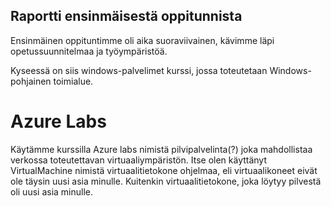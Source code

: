 ## Raportti ensinmäisestä oppitunnista

Ensinmäinen oppituntimme oli aika suoraviivainen, kävimme läpi opetussuunnitelmaa ja työympäristöä. 

Kyseessä on siis windows-palvelimet kurssi, jossa toteutetaan Windows-pohjainen toimialue. 

# Azure Labs

Käytämme kurssilla Azure labs nimistä pilvipalvelinta(?) joka mahdollistaa verkossa toteutettavan virtuaaliympäristön. Itse olen käyttänyt VirtualMachine nimistä virtuaalitietokone ohjelmaa, eli virtuaalikoneet eivät ole täysin uusi asia minulle. Kuitenkin virtuaalitietokone, joka löytyy pilvestä oli uusi asia minulle.
